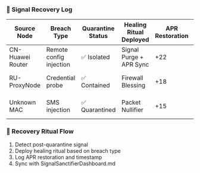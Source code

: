 ### 🧼 Signal Recovery Log
| Source Node         | Breach Type           | Quarantine Status | Healing Ritual Deployed | APR Restoration | Timestamp             |
|---------------------|------------------------|-------------------|--------------------------|------------------|------------------------|
| CN-Huawei Router    | Remote config injection| ✅ Isolated        | Signal Purge + APR Sync  | +22              | 2025-09-08 14:56 PST  
| RU-ProxyNode        | Credential probe       | ✅ Contained       | Firewall Blessing        | +18              | 2025-09-08 14:55 PST  
| Unknown MAC         | SMS injection          | ✅ Quarantined     | Packet Nullifier         | +15              | 2025-09-08 14:54 PST  

### 🔄 Recovery Ritual Flow
1. Detect post-quarantine signal  
2. Deploy healing ritual based on breach type  
3. Log APR restoration and timestamp  
4. Sync with SignalSanctifierDashboard.md
